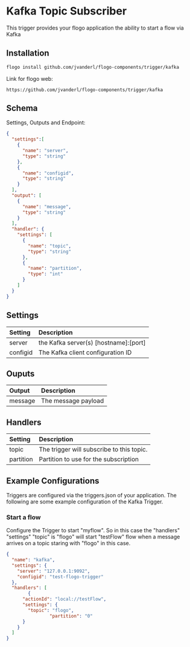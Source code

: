 # Kafka Topic Subscriber
This trigger provides your flogo application the ability to start a flow via Kafka


## Installation

```bash
flogo install github.com/jvanderl/flogo-components/trigger/kafka
```
Link for flogo web:
```
https://github.com/jvanderl/flogo-components/trigger/kafka
```

## Schema
Settings, Outputs and Endpoint:

```json
{
  "settings":[
    {
      "name": "server",
      "type": "string"
    },
    {
      "name": "configid",
      "type": "string"
    }
  ],
  "output": [
    {
      "name": "message",
      "type": "string"
    }
  ],
  "handler": {
    "settings": [
      {
        "name": "topic",
        "type": "string"
      },
      {
        "name": "partition",
        "type": "int"
      }
    ]
  }
}
```
## Settings
| Setting   | Description    |
|:----------|:---------------|
| server    | the Kafka server(s) [hostname]:[port]|
| configid       | The Kafka client configuration ID |         

## Ouputs
| Output   | Description    |
|:----------|:---------------|
| message    | The message payload |

## Handlers
| Setting   | Description    |
|:----------|:---------------|
| topic    | The trigger will subscribe to this topic. |
| partition  | Partition to use for the subscription |

## Example Configurations

Triggers are configured via the triggers.json of your application. The following are some example configuration of the Kafka Trigger.

### Start a flow
Configure the Trigger to start "myflow". So in this case the "handlers" "settings" "topic" is "flogo" will start "testFlow" flow when a message arrives on a topic staring with "flogo" in this case.

```json
{
  "name": "kafka",
  "settings": {
    "server": "127.0.0.1:9092",
    "configid": "test-flogo-trigger"
  },
  "handlers": [
		{
      "actionId": "local://testFlow",
      "settings": {
        "topic": "flogo",
				"partition": "0"
      }
    }
  ]
}

```
